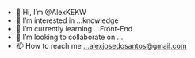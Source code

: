 - 👋 Hi, I’m @AlexKEKW
- 👀 I’m interested in ...knowledge
- 🌱 I’m currently learning ...Front-End
- 💞️ I’m looking to collaborate on ...
- 📫 How to reach me ...alexjosedosantos@gmail.com

<!---
AlexKEKW/AlexKEKW is a ✨ special ✨ repository because its `README.md` (this file) appears on your GitHub profile.
You can click the Preview link to take a look at your changes.
--->

